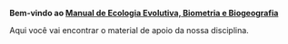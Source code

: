 **Bem-vindo ao [Manual de Ecologia Evolutiva, Biometria e Biogeografia](https://renanmaestri.github.io/eebb/)**

Aqui você vai encontrar o material de apoio da nossa disciplina.